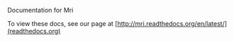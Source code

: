 Documentation for Mri

To view these docs, see our page at [http://mri.readthedocs.org/en/latest/](readthedocs.org)
